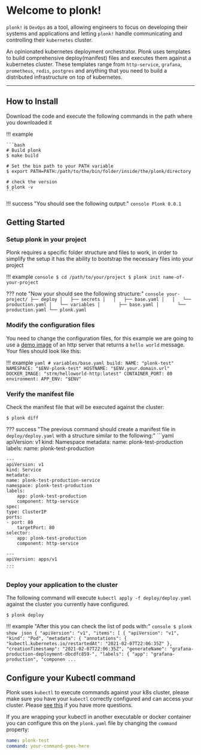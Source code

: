 # Welcome to plonk!

`plonk!` is `DevOps` as a tool, allowing engineers to focus on developing their systems and applications and letting `plonk!` handle communicating and controlling their `kubernetes` cluster.

An opinionated kubernetes deployment orchestrator. Plonk uses templates to build comprehensive deploy(manifest) files and executes them against a kubernetes cluster. These templates range from `http-service`, `grafana`, `prometheus`, `redis`, `postgres` and anything that you need to build a distributed infrastructure on top of kubernetes.

---

## How to Install

Download the code and execute the following commands in the path where you downloaded it

!!! example
    
    ```bash
    # Build plonk
    $ make build

    # Set the bin path to your PATH variable
    $ export PATH=PATH:/path/to/the/bin/folder/inside/the/plonk/directory

    # check the version
    $ plonk -v 
    ```

!!! success "You should see the following output:"
    ```console
    Plonk 0.0.1
    ```

## Getting Started

### Setup plonk in your project

Plonk requires a specific folder structure and files to work, in order to simplify the setup it has the ability to bootstrap the necessary files into your project

!!! example
    ```console
    $ cd /path/to/your/project
    $ plonk init name-of-your-project
    ```

??? note "Now your should see the following structure:"
    ```console
    your-project/
    ├── deploy
    │   ├── secrets
    │   │   ├── base.yaml
    │   │   └── production.yaml
    │   └── variables
    │       ├── base.yaml
    │       └── production.yaml
    └── plonk.yaml
    ```

### Modify the configuration files

You need to change the configuration files, for this example we are going to use a [demo image](https://hub.docker.com/r/strm/helloworld-http/) of an http server that returns a `hello world` message. Your files should look like this:

!!! example
    ```yaml
    # variables/base.yaml
    build:
    NAME: "plonk-test"
    NAMESPACE: "$ENV-plonk-test"
    HOSTNAME: "$ENV.your.domain.url"
    DOCKER_IMAGE: "strm/helloworld-http:latest"
    CONTAINER_PORT: 80
    environment:
    APP_ENV: "$ENV"
    ```

###  Verify the manifest file

Check the manifest file that will be executed against the cluster:

```console
$ plonk diff
```

??? success "The previous command should create a manifest file in `deploy/deploy.yaml` with a structure similar to the following:"
    ```yaml
    apiVersion: v1
    kind: Namespace
    metadata:
    name: plonk-test-production
    labels:
        name: plonk-test-production

    ---
    apiVersion: v1
    kind: Service
    metadata:
    name: plonk-test-production-service
    namespace: plonk-test-production
    labels:
        app: plonk-test-production
        component: http-service
    spec:
    type: ClusterIP
    ports:
    - port: 80
        targetPort: 80
    selector:
        app: plonk-test-production
        component: http-service

    ---
    apiVersion: apps/v1
    ...
    ```

### Deploy your application to the cluster

The following command will execute `kubectl apply -f deploy/deploy.yaml` against the cluster you currently have configured.

```console
$ plonk deploy
```

!!! example "After this you can check the list of pods with:"
    ```console
    $ plonk show
    ```
    ```json
    {
    "apiVersion": "v1",
    "items": [
        {
            "apiVersion": "v1",
            "kind": "Pod",
            "metadata": {
                "annotations": {
                    "kubectl.kubernetes.io/restartedAt": "2021-02-07T22:06:35Z"
                },
                "creationTimestamp": "2021-02-07T22:06:35Z",
                "generateName": "grafana-production-deployment-dbcdfc859-",
                "labels": {
                    "app": "grafana-production",
                    "componen
    ...
    ```


## Configure your Kubectl command

Plonk uses `kubectl` to execute commands against your k8s cluster, please make sure you have your `kubectl` correctly configured and can access your cluster. Please [see this](https://kubernetes.io/docs/tasks/tools/install-kubectl/) if you have more questions. 


If you are wrapping your kubectl in another executable or docker container you can configure this on the `plonk.yaml` file by changing the `command` property: 

```yaml
name: plonk-test
command: your-command-goes-here
```

